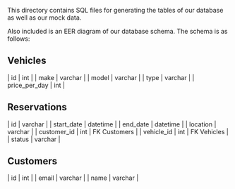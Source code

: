 This directory contains SQL files for generating the tables of our database as well as our mock data. 

Also included is an EER diagram of our database schema. The schema is as follows:

## Vehicles
|  id            |  int       |
|  make          |  varchar   |
|  model         |  varchar   |
|  type          |  varchar   |
|  price_per_day |  int       | 

## Reservations
|  id            |  varchar   |
|  start_date    |  datetime  |
|  end_date      |  datetime  |
|  location      |  varchar   |
|  customer_id   |  int       |  FK Customers  |
|  vehicle_id    |  int       |  FK Vehicles   |
|  status        |  varchar   |

## Customers
|  id            |  int       |
|  email         |  varchar   |
|  name          |  varchar   |
